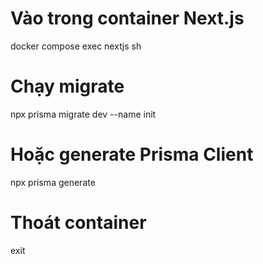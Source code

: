 # Vào trong container Next.js
docker compose exec nextjs sh

# Chạy migrate
npx prisma migrate dev --name init

# Hoặc generate Prisma Client
npx prisma generate

# Thoát container
exit
